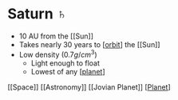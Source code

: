 # Saturn ♄

- 10 AU from the [[Sun]]
- Takes nearly 30 years to [[orbit]] the [[Sun]]
- Low density ($0.7 g/cm^3$)
  - Light enough to float
  - Lowest of any [[planet]]

[[Space]] [[Astronomy]] [[Jovian Planet]] [[Planet]]

[//begin]: # "Autogenerated link references for markdown compatibility"
[orbit]: orbit "Orbit"
[planet]: planet "Planet"
[//end]: # "Autogenerated link references"